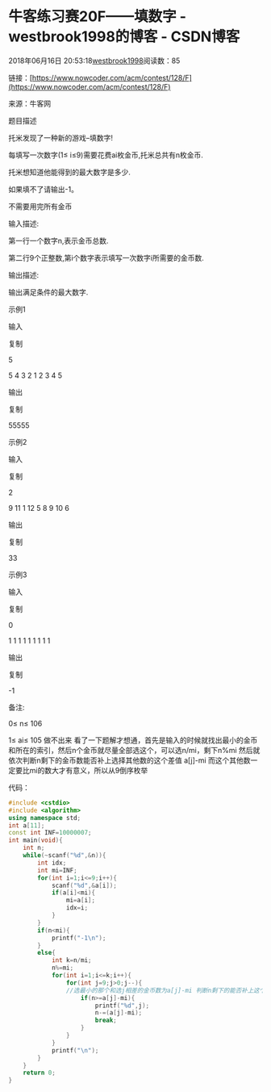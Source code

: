 # 牛客练习赛20F——填数字 - westbrook1998的博客 - CSDN博客





2018年06月16日 20:53:18[westbrook1998](https://me.csdn.net/westbrook1998)阅读数：85








> 
链接：[https://www.nowcoder.com/acm/contest/128/F](https://www.nowcoder.com/acm/contest/128/F)

  来源：牛客网 

  题目描述  

  托米发现了一种新的游戏–填数字! 

  每填写一次数字(1≤ i≤9)需要花费ai枚金币,托米总共有n枚金币. 

  托米想知道他能得到的最大数字是多少. 

  如果填不了请输出-1。 

  不需要用完所有金币 

  输入描述: 

  第一行一个数字n,表示金币总数. 

  第二行9个正整数,第i个数字表示填写一次数字i所需要的金币数. 

  输出描述: 

  输出满足条件的最大数字. 

  示例1 

  输入 

  复制 

  5 

  5 4 3 2 1 2 3 4 5 

  输出 

  复制 

  55555 

  示例2 

  输入 

  复制 

  2 

  9 11 1 12 5 8 9 10 6 

  输出 

  复制 

  33 

  示例3 

  输入 

  复制 

  0 

  1 1 1 1 1 1 1 1 1 

  输出 

  复制 

  -1 

  备注: 

  0≤ n≤ 106 

  1≤ ai≤ 105
做不出来 看了一下题解才想通，首先是输入的时候就找出最小的金币和所在的索引，然后n个金币就尽量全部选这个，可以选n/mi，剩下n%mi 然后就依次判断n剩下的金币数能否补上选择其他数的这个差值 a[j]-mi 而这个其他数一定要比mi的数大才有意义，所以从9倒序枚举

代码：

```cpp
#include <cstdio>
#include <algorithm>
using namespace std;
int a[11];
const int INF=10000007;
int main(void){
    int n;
    while(~scanf("%d",&n)){
        int idx;
        int mi=INF;
        for(int i=1;i<=9;i++){
            scanf("%d",&a[i]);
            if(a[i]<mi){
                mi=a[i];
                idx=i;
            }
        }
        if(n<mi){
            printf("-1\n");
        }
        else{
            int k=n/mi;
            n%=mi;
            for(int i=1;i<=k;i++){
                for(int j=9;j>0;j--){
                //选最小的那个和选j相差的金币数为a[j]-mi 判断n剩下的能否补上这个差值
                    if(n>=a[j]-mi){
                        printf("%d",j);
                        n-=(a[j]-mi);
                        break;
                    }
                }
            }
            printf("\n");
        }
    }
    return 0;
}
```





